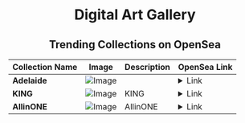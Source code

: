 <div align="center">

# Digital Art Gallery

## Trending Collections on OpenSea

| Collection Name                       | Image                                                                                     | Description                       | OpenSea Link                                                                                          |
|---------------------------------------|-------------------------------------------------------------------------------------------|-----------------------------------|--------------------------------------------------------------------------------------------------------|
| **Adelaide** | ![Image](https://i.seadn.io/s/raw/files/2fca02eae85ee70d8e4858550aa72525.jpg?w=500&auto=format?w=200&auto=format) |  | <details><summary>Link</summary>[Adelaide](https://opensea.io/collection/adelaide-15)</details> |
| **KING** | ![Image](https://i.seadn.io/s/raw/files/b214192fd28b7ee852fffcac02de4b44.png?w=500&auto=format?w=200&auto=format) | KING | <details><summary>Link</summary>[KING](https://opensea.io/collection/king-470)</details> |
| **AllinONE** | ![Image](https://i.seadn.io/s/raw/files/8d979065b8bec0b1aad0919153e1f274.png?w=500&auto=format?w=200&auto=format) | AllinONE | <details><summary>Link</summary>[AllinONE](https://opensea.io/collection/allinone-3)</details> |

</div>